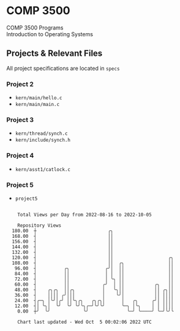 # COMP 3500
COMP 3500 Programs  
Introduction to Operating Systems  
## Projects & Relevant Files
All project specifications are located in `specs`
### Project 2
- `kern/main/hello.c`
- `kern/main/main.c`
### Project 3
- `kern/thread/synch.c`
- `kern/include/synch.h`
### Project 4
- `kern/asst1/catlock.c`
### Project 5
- `project5`

```

    Total Views per Day from 2022-08-16 to 2022-10-05

    Repository Views
  180.00  ┼                          ╭╮
  168.00  ┤                          ││
  156.00  ┤                          ││
  144.00  ┤                          ││
  132.00  ┤                          ││
  120.00  ┤                          ││                    ╭╮
  108.00  ┤                          ││  ╭╮                ││
   96.00  ┤          ╭╮             ╭╯│  ││                ││
   84.00  ┤          ││             │ │  ││                ││
   72.00  ┤          ││             │ ╰╮ ││                ││
   60.00  ┤          ││            ╭╯  │ ││           ╭╮   ││
   48.00  ┤    ╭╮╭╮  ││╭╮          │   ╰╮││           ││ ╭╮││
   36.00  ┤    ││││ ╭╯│││          │    ╰╯│           ││ ││││
   24.00  ┤╭─╮ │╰╯│╭╯ ││╰╮╭╮   ╭╮╭╮│      │   ╭╮     ╭╯│ ││││
   12.00  ┤│ ╰╮│  ╰╯  ╰╯ ╰╯╰╮╭─╯╰╯╰╯      ╰─╮ │╰╮    │ │ ││││
    0.00  ┼╯  ╰╯            ╰╯              ╰─╯ ╰────╯ ╰─╯╰╯╰

    Chart last updated - Wed Oct  5 00:02:06 2022 UTC
    
```
